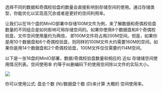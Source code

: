 选择不同的数据和奇偶校验盘的数量会直接影响到存储空间的使用。通过存储类型，你能优化以实现高冗余或者是更好的空间利用率。

让我们以在16个盘的MinIO部署中存储100M文件为例，来了解数据和奇偶校验盘数量的不同组合是如何影响可用存储空间的。如果你使用8个数据盘和8个奇偶校验盘，文件空间使用量约为两倍， 即100M文件将占用200M空间。但是，如果你是用10个数据盘和6个奇偶校验盘，则同样的100M文件大约需要160M的空间。如果你是用14个数据盘和2个奇偶校验盘，100M文件仅仅需要约114M空间。

以下是一张16盘的MinIO部署，数据/奇偶校验盘数量和相应的 近似 存储储空间使用情况列表。空间使用率 约等于纠删编码下的使用空间除以文件的实际大小。



![](https://gitee.com/hxc8/images6/raw/master/img/202407190007714.jpg)



你可以使用公式: 盘总个数 (N)/数据盘个数 (D)来计算 大概的 空间使用率。



